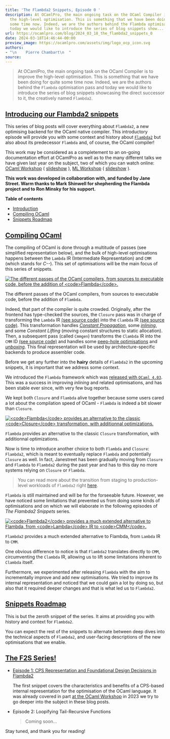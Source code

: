 ```yaml
---
title: 'The Flambda2 Snippets, Episode 0 '
description: At OCamlPro, the main ongoing task on the OCaml Compiler is to improve
  the high-level optimisation. This is something that we have been doing for quite
  some time now. Indeed, we are the authors behind the Flambda optimisation pass and
  today we would like to introduce the series of blog snippets show...
url: https://ocamlpro.com/blog/2024_03_18_the_flambda2_snippets_0
date: 2024-03-18T14:46:44-00:00
preview_image: https://ocamlpro.com/assets/img/logo_ocp_icon.svg
authors:
- "\n    Pierre Chambart\n  "
source:
---
```


<p></p>
<blockquote>
<p>At OCamlPro, the main ongoing task on the OCaml Compiler is to improve the
high-level optimisation. This is something that we have been doing for quite
some time now. Indeed, we are the authors behind the <code>Flambda</code> optimisation
pass and today we would like to introduce the series of blog snippets
showcasing the direct successor to it, the creatively named <code>Flambda2</code>.</p>
</blockquote>
<h2>
<a class="anchor"></a><a href="https://ocamlpro.com/blog/feed#introduction" class="anchor-link">Introducing our Flambda2 snippets</a>
          </h2>
<p>This series of blog posts will cover everything about <code>Flambda2</code>, a
new optimising backend for the OCaml native compiler. This
introductory episode will provide you with some context and history
about <a href="https://github.com/ocaml-flambda/flambda-backend"><code>Flambda2</code></a>
but also about its predecessor <code>Flambda</code> and, of course, the OCaml
compiler!</p>
<p>This work may be considered as a completement to an on-going documentation
effort at OCamlPro as well as to the many different talks we have given last
year on the subject, two of which you can watch online: <a href="https://www.youtube.com/watch?v=eI5GBpT2Brs">OCaml Workshop</a> ( <a href="https://cambium.inria.fr/seminaires/transparents/20230626.Vincent.Laviron.pdf">slideshow</a> ), <a href="https://www.youtube.com/watch?v=PRb8tRfxX3s">ML
Workshop</a> ( <a href="https://cambium.inria.fr/seminaires/transparents/20230828.Vincent.Laviron.pdf">slideshow</a> ).</p>
<p><strong>This work was developed in collaboration with, and funded by Jane Street.
Warm thanks to Mark Shinwell for shepherding the Flambda project and to Ron
Minsky for his support.</strong></p>
<p></p><div>
<strong>Table of contents</strong>
<ul>
<li><a href="https://ocamlpro.com/blog/feed#introduction">Introduction</a>
</li>
<li><a href="https://ocamlpro.com/blog/feed#compiling">Compiling OCaml</a>
</li>
<li><a href="https://ocamlpro.com/blog/feed#roadmap">Snippets Roadmap</a>

</li>
</ul>
<h2>
<a class="anchor"></a><a href="https://ocamlpro.com/blog/feed#compiling" class="anchor-link">Compiling OCaml</a>
          </h2>
<p>The compiling of OCaml is done through a multitude of passes (see simplified
representation below), and the bulk of high-level optimisations happens between
the <code>Lambda</code> IR (Intermediate Representation) and <code>CMM</code> (which stands
for <em>C--</em>). This set of optimisations will be the main focus of this series of
snippets.</p>
<p>
</p><div class="figure">
  <p>
    <a href="https://ocamlpro.com/blog/assets/img/flambda2_snippets_ep0_figure3_1.png">
      <img src="https://ocamlpro.com/blog/assets/img/flambda2_snippets_ep0_figure3_1.png" alt="The different passes of the OCaml compilers, from sources to executable code, before the addition of &lt;code&gt;Flambda&lt;/code&gt;."/>
    </a>
    </p><div class="caption">
      The different passes of the OCaml compilers, from sources to executable code, before the addition of <code>Flambda</code>.
    </div>
  
</div>

<p>Indeed, that part of the compiler is quite crowded. Originally, after
the frontend has type-checked the sources, the <code>Closure</code> pass was in
charge of transforming the <code>Lambda</code> IR <a href="https://github.com/ocaml/ocaml/blob/34cf5aafcedc2f7895c7f5f0ac27c7e58e4f4adf/lambda/lambda.mli#L279">(see source
code)</a>
into the <code>Clambda</code> IR <a href="https://github.com/ocaml/ocaml/blob/cce52acc7c7903e92078e9fe40745e11a1b944f0/middle_end/clambda.mli#L57">(see source
code)</a>.
This transformation handles <a href="https://en.wikipedia.org/wiki/Constant_folding"><em>Constant
Propagation</em></a>, some
<a href="https://en.wikipedia.org/wiki/Inline_expansion"><em>inlining</em></a>, and some
<em>Constant Lifting</em> (moving constant structures to static
allocation). Then, a subsequent pass (called <code>Cmmgen</code>) transforms the
<code>Clambda</code> IR into the <code>CMM</code> ID <a href="https://github.com/ocaml/ocaml/blob/cce52acc7c7903e92078e9fe40745e11a1b944f0/asmcomp/cmm.mli#L168">(see source
code)</a>
and handles some <a href="https://en.wikipedia.org/wiki/Peephole_optimization">peep-hole
optimisations</a> and
<a href="https://en.wikipedia.org/wiki/Boxing_(computer_science)"><em>unboxing</em></a>. This final representation will be used by architecture-specific
backends to produce assembler code.</p>
<p>Before we get any further into the <strong>hairy</strong> details of <code>Flambda2</code> in the
upcoming snippets, it is important that we address some context.</p>
<p>We introduced the <code>Flambda</code> framework which was <a href="https://blog.janestreet.com/flambda/">released with <code>OCaml 4.03</code></a>. This was a success in improving
<em>inlining</em> and related optimisations, and has been stable ever since,
with very few bug reports.</p>
<p>We kept both <code>Closure</code> and <code>Flambda</code> alive together because some users cared a
lot about the compilation speed of OCaml - <code>Flambda</code> is indeed a bit slower
than <code>Closure</code>.</p>
<p>
</p><div class="figure">
  <p>
    <a href="https://ocamlpro.com/blog/assets/img/flambda2_snippets_ep0_figure3_2.png">
      <img src="https://ocamlpro.com/blog/assets/img/flambda2_snippets_ep0_figure3_2.png" alt="&lt;code&gt;Flambda&lt;/code&gt; provides an alternative to the classic &lt;code&gt;Closure&lt;/code&gt; transformation, with additionnal optimizations."/>
    </a>
    </p><div class="caption">
      <code>Flambda</code> provides an alternative to the classic <code>Closure</code> transformation, with additionnal optimizations.
    </div>
  
</div>

<p>Now is time to introduce another choice to both <code>Flambda</code> and <code>Closure</code>:
<code>Flambda2</code>, which is meant to eventually replace <code>Flambda</code> and potentially
<code>Closure</code> as well. In fact, Janestreet has been gradually moving from <code>Closure</code>
and <code>Flambda</code> to <code>Flambda2</code> during the past year and has to this day no more
systems relying on <code>Closure</code> or <code>Flambda</code>.</p>
<blockquote>
<p>You can read more about the transition from staging to production-level
workloads of <code>Flambda2</code> right <a href="https://ocamlpro.com/blog/2023_06_30_2022_at_ocamlpro/#flambda">here</a>.</p>
</blockquote>
<p><code>Flambda</code> is still maintained and will be for the forseeable future. However,
we have noticed some limitations that prevented us from doing some kinds of
optimisations and on which we will elaborate in the following episodes of <em>The
Flambda2 Snippets</em> series.</p>
<p>
</p><div class="figure">
  <p>
    <a href="https://ocamlpro.com/blog/assets/img/flambda2_snippets_ep0_figure3.png">
      <img src="https://ocamlpro.com/blog/assets/img/flambda2_snippets_ep0_figure3.png" alt="&lt;code&gt;Flambda2&lt;/code&gt; provides a much extended alternative to Flambda, from &lt;code&gt;Lambda&lt;/code&gt; IR to &lt;code&gt;CMM&lt;/code&gt;."/>
    </a>
    </p><div class="caption">
      <code>Flambda2</code> provides a much extended alternative to Flambda, from <code>Lambda</code> IR to <code>CMM</code>.
    </div>
  
</div>

<p>One obvious difference to notice is that <code>Flambda2</code> translates directly to <code>CMM</code>,
circumventing the <code>Clambda</code> IR, allowing us to lift some limitations inherent
to <code>Clambda</code> itself.</p>
<p>Furthermore, we experimented after releasing <code>Flambda</code> with the aim to
incrementally improve and add new optimisations. We tried to improve its
internal representation and noticed that we could gain a lot by doing so, but
also that it required deeper changes and that is what led us to <code>Flambda2</code>.</p>
<h2>
<a class="anchor"></a><a href="https://ocamlpro.com/blog/feed#roadmap" class="anchor-link">Snippets Roadmap</a>
          </h2>
<p>This is but the zeroth snippet of the series. It aims at providing you with
history and context for <code>Flambda2</code>.</p>
<p>You can expect the rest of the snippets to alternate between deep dives into the
technical aspects of <code>Flambda2</code>, and user-facing descriptions of the new
optimisations that we enable.</p>
<h2>
<a class="anchor"></a><a href="https://ocamlpro.com/blog/feed#listing" class="anchor-link">The F2S Series!</a>
          </h2>
<ul>
<li>
<p><a href="https://ocamlpro.com/blog/2024_01_31_the_flambda2_snippets_1">Episode 1: CPS Representation and Foundational Design Decisions in Flambda2</a></p>
<p>The first snippet covers the characteristics and benefits of a CPS-based
internal representation for the optimisation of the OCaml language. It was
already covered in part <a href="https://icfp23.sigplan.org/details/ocaml-2023-papers/8/Efficient-OCaml-compilation-with-Flambda-2">at the OCaml
Workshop</a>
in 2023 we try to go deeper into the subject in these blog posts.</p>
</li>
<li>
<p>Episode 2: Loopifying Tail-Recursive Functions</p>
<blockquote>
<p>Coming soon...</p>
</blockquote>
</li>
</ul>
<p>Stay tuned, and thank you for reading!</p>
</div>
